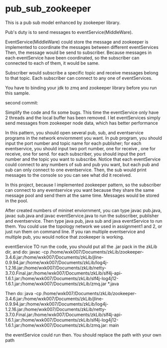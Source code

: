 # pub_sub_zookeeper
This is a pub sub model enhanced by zookeeper library.

Pub's duty is to send messages to eventService(MiddleWare).

EventService(MiddleWare) could store the message and zookeeper is implemented to coordinate the messages between different eventServices
Then, the message would be send to subscriber. Because messages in each eventService have been coordinated, so the subscriber can
connected to each of them, it would be same.

Subscriber would subscribe a specific topic and receive messages belong to that topic. Each subscriber can connect to any one of
eventServices.

You have to binding your jdk to zmq and zookeeper library before you run this sample.

second commit:

Simplify the code and fix some bugs. This time the eventService only have 2 threads and the local buffer has been removed. I let eventServices simply send messages from zookeeper node data, which has better performance

In this pattern, you should open several pub, sub, and eventservice programs in the network enviornment you want. In pub program, you should input the port number and topic name for each publisher; for each eventservice, you should input two port number, one for receive , one for receive, one for send. for each subscriber, you should input the port number and the topic you want to subscribe. Notice that each eventService could connect to any numbers of sub and pub you want, but each pub and sub can only connect to one eventservice. Then, the sub would print messages to the console so you can see what did it received.

In this project, because I implemented zookeeper pattern, so the subscriber can connect to any eventservice you want because they share the same message pool and send them at the same time. Messages would be stored in the pool.

After created numbers of mininet enviornment, you can type javac pub.java, javac sub.java and javac eventService.java to run the subscriber, publisher and eventservice. Then type java pub, java sub and java eventService to run them. You could use the topology network we used in assignment1 and 2, or just run them on command line. If you ran multiple eventservice and multiple pub, you would notice that zookeeper is working.


eventService
TO run the code, you should put all the .jar pack in the zkLib dir, and do:
javac -cp /home/wxk007/Documents/zkLib/zookeeper-3.4.6.jar:/home/wxk007/Documents/zkLib/jline-0.9.94.jar:/home/wxk007/Documents/zkLib/log4j-1.2.16.jar:/home/wxk007/Documents/zkLib/netty-3.7.0.Final.jar:/home/wxk007/Documents/zkLib/slf4j-api-1.6.1.jar:/home/wxk007/Documents/zkLib/slf4j-log4j12-1.6.1.jar:/home/wxk007/Documents/zkLib/zmq.jar *.java


Then do:
java -cp /home/wxk007/Documents/zkLib/zookeeper-3.4.6.jar:/home/wxk007/Documents/zkLib/jline-0.9.94.jar:/home/wxk007/Documents/zkLib/log4j-1.2.16.jar:/home/wxk007/Documents/zkLib/netty-3.7.0.Final.jar:/home/wxk007/Documents/zkLib/slf4j-api-1.6.1.jar:/home/wxk007/Documents/zkLib/slf4j-log4j12-1.6.1.jar:/home/wxk007/Documents/zkLib/zmq.jar: main

the eventService could run then. You should replace the path with your own path
